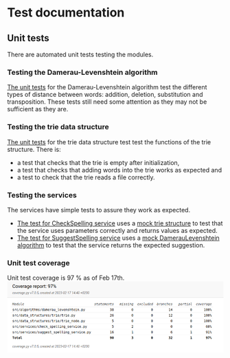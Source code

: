 # Test documentation

## Unit tests

There are automated unit tests testing the modules.

### Testing the Damerau-Levenshtein algorithm

[The unit tests](../src/tests/algorithms/damerau_levenshtein_test.py) for the Damerau-Levenshtein algorithm test the different types of distance between words: addition, deletion, substitution and transposition. These tests still need some attention as they may not be sufficient as they are.

### Testing the trie data structure

[The unit tests](../src/tests/data_structures/trie/trie.py) for the trie data
structure test test the functions of the trie structure. There is:
- a test that checks that the trie is empty after initialization,
- a test that checks that adding words into the trie works as expected and
- a test to check that the trie reads a file correctly.

### Testing the services

The services have simple tests to assure they work as expected.
- [The test for CheckSpelling
  service](../src/tests/services/check_spelling_service_test.py) uses a [mock
trie structure](../src/tests/services/mock_trie.py) to test that the service
uses parameters correctly and returns values as expected.
- [The test for SuggestSpelling
  service](../src/tests/services/suggest_spelling_service_test.py) uses a [mock
DamerauLevenshtein
algorithm](../src/tests/services/mock_damerau_levenshtein.py) to test that the
service returns the expected suggestion.

### Unit test coverage

Unit test coverage is 97 % as of Feb 17th.
![](./pictures/coverage170223.png)
